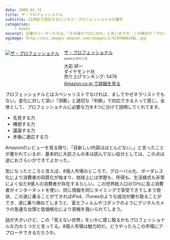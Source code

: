 ```yaml
---
date: 2009-01-31
title: ザ・プロフェッショナル
subtitle: 21世紀で成功するビジネス・プロフェッショナルの要件
categories: 
    - books
excerpt: 企業のリーダーたちは、「その道のプロになれ」と言いますが、この場合の「プロ」は「スペシャリスト」を意味するのであって、「プロフェッショナル」とは異なります。両者を隔てる能力は「洞察力」と「判断力」です。これこそが21世紀で成功するビジネス・プロフェッショナルの要件であり、大前研一氏は努力次第でその習得は可能であると断言します。
ogimage: http://ecx.images-amazon.com/images/I/419YNAN3XBL.jpg
---
```


<div class="azlink-box"><div class="azlink-image" style="float:left"><a href="http://www.amazon.co.jp/exec/obidos/ASIN/4478375011/warikiru-22/" name="azlinklink" target="_blank"><img src="http://ecx.images-amazon.com/images/I/419YNAN3XBL._SL160_.jpg" alt="ザ・プロフェッショナル" style="border:none" /></a></div><div class="azlink-info" style="float:left;margin-left:15px;line-height:120%"><div class="azlink-name" style="margin-bottom:10px;line-height:120%"><a href="http://www.amazon.co.jp/exec/obidos/ASIN/4478375011/warikiru-22/" name="azlinklink" target="_blank">ザ・プロフェッショナル</a><div class="azlink-powered-date" style="font-size:7pt;margin-top:5px;font-family:verdana;line-height:120%">posted at 2015.1.18</div></div><div class="azlink-detail">大前 研一<br />ダイヤモンド社<br />売り上げランキング: 5476<br /></div><div class="azlink-link" style="margin-top:5px"><a href="http://www.amazon.co.jp/exec/obidos/ASIN/4478375011/warikiru-22/" target="_blank">Amazon.co.jp で詳細を見る</a></div></div><div class="azlink-footer" style="clear:left"></div></div>

プロフェッショナルとはスペシャリストでなければ、ましてやゼネラリストでもない。変化に対して深い「洞察」と適切な「判断」で対応できる人って感じ。全体として、プロフェッショナルに必要な力を4つに分けて説明してくれてます。

>
+ 先見する力
+ 構想する力
+ 議論する力
+ 矛盾に適応する力

Amazonのレビューを見る限り、「目新しい内容はほとんどない。」と言ったことが書かれているが、基本的に大前さんの本は読んでない自分としては、この点は逆におさらいができてよかった。

気になったところと言えば、8億人市場のところで、グローバル化、ボーダレス化により消費者の同質化が始まり、地球上には学歴も、所得も、生活様式も非常によく似た8億人の消費者が存在するらしい。この世界総人口の13％に及ぶ消費者がインターネットを使い、同じ情報を同じタイミングで享受できてしまう現状、この波に乗ることができればiPod、iTunesのような成功が勝ち取ることができ、波に乗り損ねてしまうと、富士フィルムやコダックのようにデジタルカメラの急速な台頭と低価格化により苦戦を強いられてしまう。

話が大きいけど、この「見えない世界」をいかに感じ取るかもプロフェッショナルな力の１つだと言ってる。8億人市場は魅力的だ。どうやったらこの市場にアプローチできるだろうか。
